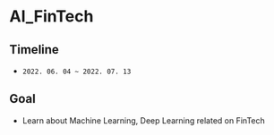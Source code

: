 # AI_FinTech

## Timeline
- `2022. 06. 04 ~ 2022. 07. 13`

## Goal
- Learn about Machine Learning, Deep Learning related on FinTech
